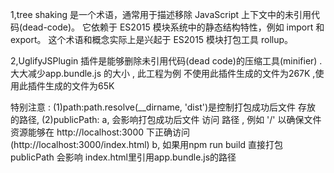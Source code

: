 
1,tree shaking 是一个术语，通常用于描述移除 JavaScript 上下文中的未引用代码(dead-code)。
它依赖于 ES2015 模块系统中的静态结构特性，例如 import 和 export。
这个术语和概念实际上是兴起于 ES2015 模块打包工具 rollup。




2,UglifyJSPlugin 插件是能够删除未引用代码(dead code)的压缩工具(minifier) . 大大减少app.bundle.js 的大小 ,
此工程为例 不使用此插件生成的文件为267K ,使用此插件生成的文件为65K


 特别注意 :
 (1)path:path.resolve(__dirname, 'dist')是控制打包成功后文件   存放   的路径,
 (2)publicPath:
  a, 会影响打包成功后文件  访问   路径 , 例如 '/'  以确保文件资源能够在 http://localhost:3000 下正确访问 (http://localhost:3000/index.html)
  b, 如果用npm run build 直接打包 publicPath 会影响 index.html里引用app.bundle.js的路径
